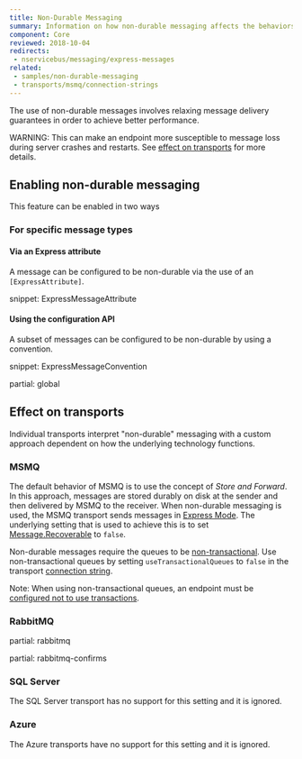 ```yaml
---
title: Non-Durable Messaging
summary: Information on how non-durable messaging affects the behaviors of endpoints and message delivery.
component: Core
reviewed: 2018-10-04
redirects:
 - nservicebus/messaging/express-messages
related:
 - samples/non-durable-messaging
 - transports/msmq/connection-strings
---
```


The use of non-durable messages involves relaxing message delivery guarantees in order to achieve better performance.

WARNING: This can make an endpoint more susceptible to message loss during server crashes and restarts. See [effect on transports](#effect-on-transports) for more details.


## Enabling non-durable messaging

This feature can be enabled in two ways


### For specific message types

#### Via an Express attribute

A message can be configured to be non-durable via the use of an `[ExpressAttribute]`.

snippet: ExpressMessageAttribute


#### Using the configuration API

A subset of messages can be configured to be non-durable by using a convention.

snippet: ExpressMessageConvention


partial: global


## Effect on transports

Individual transports interpret "non-durable" messaging with a custom approach dependent on how the underlying technology functions.


### MSMQ

The default behavior of MSMQ is to use the concept of _Store and Forward_. In this approach, messages are stored durably on disk at the sender and then delivered by MSMQ to the receiver. When non-durable messaging is used, the MSMQ transport sends messages in [Express Mode](https://msdn.microsoft.com/en-us/library/ms704130). The underlying setting that is used to achieve this is to set [Message.Recoverable](https://msdn.microsoft.com/en-us/library/system.messaging.message.recoverable) to `false`.

Non-durable messages require the queues to be [non-transactional](https://msdn.microsoft.com/en-us/library/ms704006). Use non-transactional queues by setting `useTransactionalQueues` to `false` in the transport [connection string](/transports/msmq/connection-strings.md).

Note: When using non-transactional queues, an endpoint must be [configured not to use transactions](/transports/transactions.md#transactions-unreliable-transactions-disabled).


### RabbitMQ

partial: rabbitmq

partial: rabbitmq-confirms


### SQL Server

The SQL Server transport has no support for this setting and it is ignored.


### Azure

The Azure transports have no support for this setting and it is ignored.
